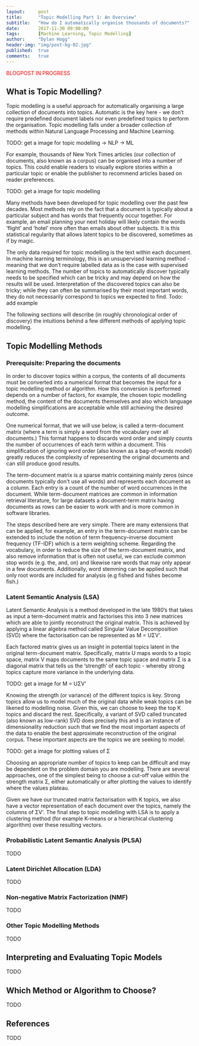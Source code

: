 ```yaml
---
layout:     post
title:      "Topic Modelling Part 1: An Overview"
subtitle:   "How do I automatically organise thousands of documents?"
date:       2017-11-30 09:00:00
tags:       [Machine Learning, Topic Modelling]
author:     "Dylan Hogg"
header-img: "img/post-bg-02.jpg"
published:  true
comments:   true
---
```


<p style="color:red">BLOGPOST IN PROGRESS</p>

<!-- ---------------------------------------------------------------------- -->
<h2 class="section-heading">What is Topic Modelling?</h2>

<p>Topic modelling is a useful approach for automatically organising a large collection of documents into topics. Automatic is the key here - we don’t require predefined document labels nor even predefined topics to perform the organisation. Topic modelling falls under a broader collection of methods within Natural Language Processing and Machine Learning.</p>

<p>TODO: get a image for topic modelling -> NLP -> ML</p>

<p>For example, thousands of New York Times articles (our collection of documents, also known as a corpus) can be organised into a number of topics. This could enable readers to visually explore stories within a particular topic or enable the publisher to recommend articles based on reader preferences.</p>

<p>TODO: get a image for topic modelling</p>

<p>Many methods have been developed for topic modelling over the past few decades. Most methods rely on the fact that a document is typically about a particular subject and has words that frequently occur together. For example, an email planning your next holiday will likely contain the words ‘flight’ and ‘hotel’ more often than emails about other subjects. It is this statistical regularity that allows latent topics to be discovered, sometimes as if by magic.</p>

<p>The only data required for topic modelling is the text within each document. In machine learning terminology, this is an unsupervised learning method - meaning that we don’t require labelled data as is the case with supervised learning methods. The number of topics to automatically discover typically needs to be specified which can be tricky and may depend on how the results will be used. Interpretation of the discovered topics can also be tricky; while they can often be summarised by their most important words, they do not necessarily correspond to topics we expected to find. Todo: add example</p>

<p>The following sections will describe (in roughly chronological order of discovery) the intuitions behind a few different methods of applying topic modelling.</p>

<!-- ---------------------------------------------------------------------- -->
<h2 class="section-heading">Topic Modelling Methods</h2>

<!-- ---------------------------------------------------------------------- -->
<h3 class="section-subheading">Prerequisite: Preparing the documents</h3>

<p>In order to discover topics within a corpus, the contents of all documents must be converted into a numerical format that becomes the input for a topic modelling method or algorithm. How this conversion is performed depends on a number of factors, for example, the chosen topic modelling method, the content of the documents themselves and also which language modelling simplifications are acceptable while still achieving the desired outcome.</p>

<p>One numerical format, that we will use below, is called a term-document matrix (where a term is simply a word from the vocabulary over all documents.) This format happens to discards word order and simply counts the number of occurrences of each term within a document. This simplification of ignoring word order (also known as a bag-of-words model) greatly reduces the complexity of representing the original  documents and can still produce good results.</p>

<p>The term-document matrix is a sparse matrix containing mainly zeros (since documents typically don't use all words) and represents each document as a column. Each entry is a count of the number of word occurrences in the document. While term-document matrices are common in information retrieval literature, for large datasets a document-term matrix having documents as rows can be easier to work with and is more common in software libraries.</p>

<p>The steps described here are very simple. There are many extensions that can be applied, for example, an entry in the term-document matrix can be extended to include the notion of term frequency–inverse document frequency (TF-IDF) which is a term weighting scheme. Regarding the vocabulary, in order to reduce the size of the term-document matrix, and also remove information that is often not useful, we can exclude common stop words (e.g. the, and, on) and likewise rare words that may only appear in a few documents. Additionally, word stemming can be applied such that only root words are included for analysis (e.g fished and fishes become fish.)</p>


<!-- ---------------------------------------------------------------------- -->
<h3 class="section-subheading">Latent Semantic Analysis (LSA)</h3>

<p>Latent Semantic Analysis is a method developed in the late 1980’s that takes as input a term-document matrix and factorises this into 3 new matrices which are able to jointly reconstruct the original matrix. This is achieved by applying a linear algebra method called Singular Value Decomposition (SVD) where the factorisation can be represented as M = UΣV'.</p>
 
<p>Each factored matrix gives us an insight in potential topics latent in the original term-document matrix. Specifically, matrix U maps words to a topic space, matrix V maps documents to the same topic space and matrix Σ is a diagonal matrix that tells us the ‘strength’ of each topic - whereby strong topics capture more variance in the underlying data.</p>

<p>TODO: get a image for M = UΣV'</p>

<p>Knowing the strength (or variance) of the different topics is key. Strong topics allow us to model much of the original data while weak topics can be likened to modelling noise. Given this, we can choose to keep the top K topics and discard the rest. Specifically, a variant of SVD called truncated (also known as low-rank) SVD does precisely this and is an instance of dimensionality reduction such that we find the most important aspects of the data to enable the best approximate reconstruction of the original corpus. These important aspects are the topics we are seeking to model.</p>

<p>TODO: get a image for plotting values of Σ</p>

<p>Choosing an appropriate number of topics to keep can be difficult and may be dependent on the problem domain you are modelling. There are several approaches, one of the simplest being to choose a cut-off value within the strength matrix Σ, either automatically or after plotting the values to identify where the values plateau.</p>

<p>Given we have our truncated matrix factorisation with K topics, we also have a vector representation of each document over the topics, namely the columns of ΣV'. The final step to topic modelling with LSA is to apply a clustering method (for example K-means or a hierarchical clustering algorithm) over these resulting vectors.</p>

<!-- ---------------------------------------------------------------------- -->
<h3 class="section-subheading">Probabilistic Latent Semantic Analysis (PLSA)</h3>

<p>TODO</p>

<!-- ---------------------------------------------------------------------- -->
<h3 class="section-subheading">Latent Dirichlet Allocation (LDA)</h3>

<p>TODO</p>

<!-- ---------------------------------------------------------------------- -->
<h3 class="section-subheading">Non-negative Matrix Factorization (NMF)</h3>

<p>TODO</p>

<!-- ---------------------------------------------------------------------- -->
<h3 class="section-subheading">Other Topic Modelling Methods</h3>

<p>TODO</p>

<!-- ---------------------------------------------------------------------- -->
<h2 class="section-heading">Interpreting and Evaluating Topic Models</h2>

<p>TODO</p>

<!-- ---------------------------------------------------------------------- -->
<h2 class="section-heading">Which Method or Algorithm to Choose?</h2>

<p>TODO</p>

<!-- ---------------------------------------------------------------------- -->
<h2 class="section-heading">References</h2>

<p>TODO</p>

<!-- 
<blockquote>Etiam pellentesque laoreet nulla, vel congue quam lobortis id. Etiam sagittis faucibus molestie. Proin sollicitudin dolor diam, non laoreet tortor porta non. Curabitur vitae lacinia enim.</blockquote>

<a href="#">
    <img src="{{ site.baseurl }}/img/post-sample-image.jpg" alt="Post Sample Image">
</a>
<span class="caption text-muted">To go places and do things that have never been done before – that’s what living is all about.</span>
-->
